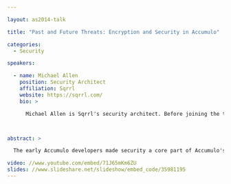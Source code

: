 ```yaml
---

layout: as2014-talk

title: "Past and Future Threats: Encryption and Security in Accumulo"

categories:
  - Security

speakers:

  - name: Michael Allen
    position: Security Architect
    affiliation: Sqrrl
    website: https://sqrrl.com/
    bio: >

      Michael Allen is Sqrrl's security architect. Before joining the team, Michael finished up 9 years working for PGP Corporation (and, post-acquisition, Symantec) in a variety of roles developing encryption software. In addition to encryption systems, Michael has extensive experience working with Java and Java-based web applications. He holds an MS in computer science from UC Santa Cruz, and a BA in Computer Science from Pomona College. When he's not making things up at work, Michael makes things up with other actors performing improvisational theater.



abstract: >

  The early Accumulo developers made security a core part of Accumulo's codebase. As the open source community around Accumulo continues to thrive, this talk examines the current state of Accumulo's security features.  The talk will detail some exciting developments in the upcoming 1.6 release, which include enhancements around encryption at rest and in motion.  We will also take a broader look at new use cases suggesting a wider set of threats, and how current and future work addresses those threats.

video: //www.youtube.com/embed/71J65mKm6ZU
slides: //www.slideshare.net/slideshow/embed_code/35981195
---
```

